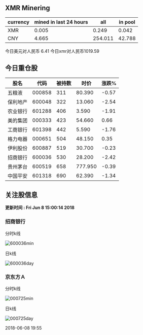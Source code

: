 ## XMR Minering

|currency|mined in last 24 hours|all|in pool|
|---|---|---|---|
|XMR|0.005|0.249|0.042|
|CNY|4.665|254.011|42.788|

今日美元对人民币 6.41	今日xmr对人民币1019.59


## 今日重仓股 

|股名|代码|被持数|时价|涨跌%|
|---|---|---|---|---|
|五粮液|000858|311|80.390|-0.57|
|保利地产|600048|322|13.060|-2.54|
|农业银行|601288|406|3.590|-1.91|
|美的集团|000333|423|54.660|0.66|
|工商银行|601398|442|5.590|-1.76|
|格力电器|000651|504|48.150|0.35|
|伊利股份|600887|519|30.700|-0.23|
|招商银行|600036|530|28.200|-2.42|
|贵州茅台|600519|658|777.950|-0.39|
|中国平安|601318|690|62.390|-1.34|

## 关注股信息
**更新时间 : Fri Jun  8 15:00:14 2018**
### 招商银行 
分时k线

![600036min](http://image.sinajs.cn/newchart/min/n/sh600036.gif)

日k线

![600036day](http://image.sinajs.cn/newchart/daily/n/sh600036.gif)

### 京东方Ａ 
分时k线

![000725min](http://image.sinajs.cn/newchart/min/n/sz000725.gif)

日k线

![000725day](http://image.sinajs.cn/newchart/daily/n/sz000725.gif)

2018-06-08 19:55